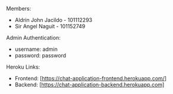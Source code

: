 Members:
  - Aldrin John Jacildo - 101112293
  - Sir Angel Naguit - 101152749

Admin Authentication:
- username: admin
- password: password

Heroku Links:
- Frontend: [https://chat-application-frontend.herokuapp.com/]
- Backend: [https://chat-application-backend.herokuapp.com]
